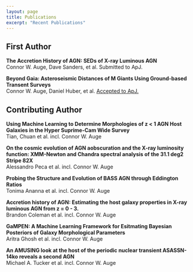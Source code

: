 ```yaml
---
layout: page
title: Publications
excerpt: "Recent Publications"
---
```


<!-- ## Publications -->

<!-- A list is also available [online](https://scholar.google.co.uk/citations?user=LTOTl0YAAAAJ) -->

## First Author

**The Accretion History of AGN: SEDs of X-ray Luminous AGN**<br/>
Connor W. Auge, Dave Sanders, et al.
Submitted to ApJ.

**Beyond Gaia: Asteroseismic Distances of M Giants Using Ground-based Transent Surveys**<br/>
Connor W. Auge, Daniel Huber, et al.
[Accepted to ApJ.](https://ui.adsabs.harvard.edu/abs/2020AJ....160...18A/abstract)

## Contributing Author

**Using Machine Learning to Determine Morphologies of z < 1 AGN Host Galaxies in the Hyper Suprime-Cam Wide Survey**<br/>
Tian, Chuan et al. incl. Connor W. Auge

**On the cosmic evolution of AGN aobscuration and the X-ray luminosity function: XMM-Newton and Chandra spectral analysis of the 31.1 deg2 Stripe 82X**<br/>
Alessandro Peca et al. incl. Connor W. Auge

**Probing the Structure and Evolution of BASS AGN through Eddington Ratios**<br/>
Tonima Ananna et al. incl. Connor W. Auge

**Accretion history of AGN: Estimating the host galaxy properties in X-ray luminous AGN from z = 0 - 3.**<br/>
Brandon Coleman et al. incl. Connor W. Auge

**GaMPEN: A Machine Learning Framework for Esitmating Bayesian Posteriors of Galaxy Morphological Parameters**<br/>
Aritra Ghosh et al. incl. Connor W. Auge

**An AMUSING look at the host of the periodic nuclear transient ASASSN-14ko reveals a second AGN**<br/>
Michael A. Tucker et al. incl. Connor W. Auge

<!-- - [GitHub Pages Workshop](https://github.com/BioData-Club/githubPagesTutorial) -->
